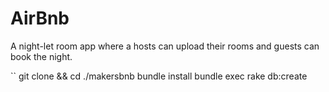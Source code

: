 # AirBnb


A night-let room  app where a  hosts can upload their rooms and guests can book the night. 

`` git clone && cd ./makersbnb
   bundle install
   bundle exec rake db:create
